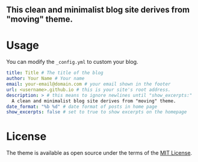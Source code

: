 ## This clean and minimalist blog site derives from "moving" theme.

# Usage

You can modify the `_config.yml` to custom your blog.

```yaml
title: Title # The title of the blog
author: Your Name # Your name 
email: your-email@domain.com # your email shown in the footer
url: <username>.github.io # this is your site's root address.
description: > # this means to ignore newlines until "show_excerpts:"
  A clean and minimalist blog site derives from "moving" theme.
date_format: "%b %d" # date format of posts in home page
show_excerpts: false # set to true to show excerpts on the homepage
```

# License

The theme is available as open source under the terms of the [MIT License](https://opensource.org/licenses/MIT).

